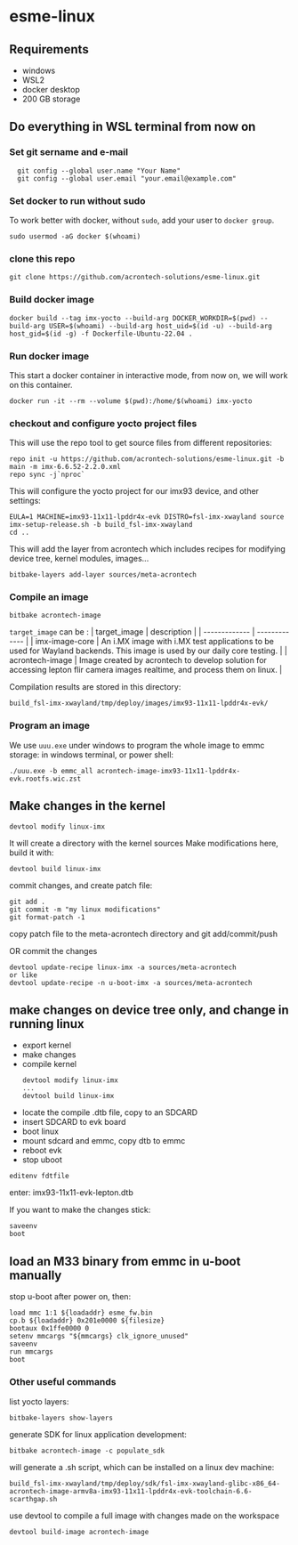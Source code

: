# esme-linux

## Requirements
- windows
- WSL2
- docker desktop
- 200 GB storage

## Do everything in WSL terminal from now on
### Set git sername and e-mail
```{.sh}
  git config --global user.name "Your Name"
  git config --global user.email "your.email@example.com"
```
### Set docker to run without sudo
To work better with docker, without `sudo`, add your user to `docker group`.
  ```{.sh}
  sudo usermod -aG docker $(whoami)
  ```
### clone this repo
  ```{.sh}
  git clone https://github.com/acrontech-solutions/esme-linux.git
  ```
### Build docker image
  ```{.sh}
  docker build --tag imx-yocto --build-arg DOCKER_WORKDIR=$(pwd) --build-arg USER=$(whoami) --build-arg host_uid=$(id -u) --build-arg host_gid=$(id -g) -f Dockerfile-Ubuntu-22.04 .
  ```
### Run docker image
This start a docker container in interactive mode, from now on, we will work on this container.
  ```{.sh}
  docker run -it --rm --volume $(pwd):/home/$(whoami) imx-yocto
  ```
### checkout and configure yocto project files
This will use the repo tool to get source files from different repositories:
  ```{.sh}
  repo init -u https://github.com/acrontech-solutions/esme-linux.git -b main -m imx-6.6.52-2.2.0.xml
  repo sync -j`nproc`
  ```
This will configure the yocto project for our imx93 device, and other settings:
  ```{.sh}
EULA=1 MACHINE=imx93-11x11-lpddr4x-evk DISTRO=fsl-imx-xwayland source imx-setup-release.sh -b build_fsl-imx-xwayland
cd ..
  ```
This will add the layer from acrontech which includes recipes for modifying device tree, kernel modules, images...
```{.sh}
bitbake-layers add-layer sources/meta-acrontech
```
### Compile an image
  ```{.sh}
bitbake acrontech-image
  ```
`target_image` can be :
| target_image  | description |
| ------------- | ------------- |
| imx-image-core  | An i.MX image with i.MX test applications to be used for Wayland backends. This image is used by our daily core testing.   |
| acrontech-image  | Image created by acrontech to develop solution for accessing lepton flir camera images realtime, and process them on linux. |

Compilation results are stored in this directory:
  ```{.sh}
build_fsl-imx-xwayland/tmp/deploy/images/imx93-11x11-lpddr4x-evk/
```
### Program an image
We use `uuu.exe` under windows to program the whole image to emmc storage:
in windows terminal, or power shell:
```{.sh}
./uuu.exe -b emmc_all acrontech-image-imx93-11x11-lpddr4x-evk.rootfs.wic.zst
```
## Make changes in the kernel
  ```{.sh}
  devtool modify linux-imx
  ```
It will create a directory with the kernel sources
Make modifications here, build it with:
  ```{.sh}
  devtool build linux-imx
  ```
commit changes, and create patch file:
  ```{.sh}
  git add .
  git commit -m "my linux modifications"
  git format-patch -1
  ```
copy patch file to the meta-acrontech directory and git add/commit/push

OR
commit the changes
  ```{.sh}
devtool update-recipe linux-imx -a sources/meta-acrontech
or like
devtool update-recipe -n u-boot-imx -a sources/meta-acrontech
  ```


## make changes on device tree only, and change in running linux
- export kernel
- make changes
- compile kernel
  ```{.sh}
  devtool modify linux-imx
  ...
  devtool build linux-imx  
  ```
- locate the compile .dtb file, copy to an SDCARD
- insert SDCARD to evk board
- boot linux
- mount sdcard and emmc, copy dtb to emmc
- reboot evk
- stop uboot
```{.sh}
editenv fdtfile
```
enter: imx93-11x11-evk-lepton.dtb

If you want to make the changes stick:
```{.sh}
saveenv
boot
```

## load an M33 binary from emmc in u-boot manually
stop u-boot after power on, then:
```{.sh}
load mmc 1:1 ${loadaddr} esme_fw.bin
cp.b ${loadaddr} 0x201e0000 ${filesize}
bootaux 0x1ffe0000 0
setenv mmcargs "${mmcargs} clk_ignore_unused"
saveenv
run mmcargs
boot
```

### Other useful commands
list yocto layers:
  ```{.sh}
  bitbake-layers show-layers 
  ```

generate SDK for linux application development:
```{.sh}
bitbake acrontech-image -c populate_sdk
```
will generate a .sh script, which can be installed on a linux dev machine:
```{.sh}
build_fsl-imx-xwayland/tmp/deploy/sdk/fsl-imx-xwayland-glibc-x86_64-acrontech-image-armv8a-imx93-11x11-lpddr4x-evk-toolchain-6.6-scarthgap.sh
```

use devtool to compile a full image with changes made on the workspace
```{.sh}
devtool build-image acrontech-image
```

